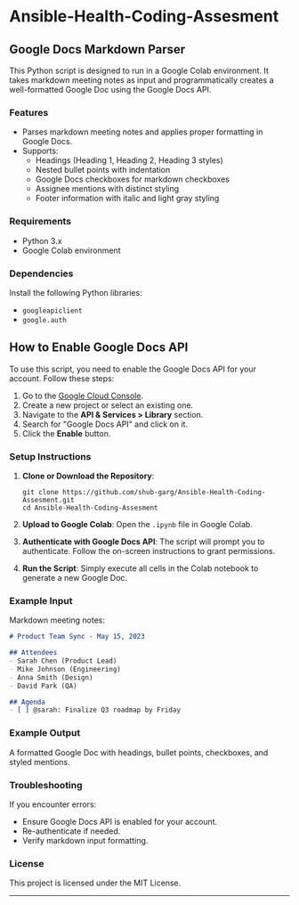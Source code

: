 # Ansible-Health-Coding-Assesment

## Google Docs Markdown Parser

This Python script is designed to run in a Google Colab environment. It takes markdown meeting notes as input and programmatically creates a well-formatted Google Doc using the Google Docs API.

### Features
- Parses markdown meeting notes and applies proper formatting in Google Docs.
- Supports:
  - Headings (Heading 1, Heading 2, Heading 3 styles)
  - Nested bullet points with indentation
  - Google Docs checkboxes for markdown checkboxes
  - Assignee mentions with distinct styling
  - Footer information with italic and light gray styling

### Requirements
- Python 3.x
- Google Colab environment

### Dependencies
Install the following Python libraries:
- `googleapiclient`
- `google.auth`

## How to Enable Google Docs API
To use this script, you need to enable the Google Docs API for your account. Follow these steps:

1. Go to the [Google Cloud Console](https://console.cloud.google.com/).
2. Create a new project or select an existing one.
3. Navigate to the **API & Services > Library** section.
4. Search for "Google Docs API" and click on it.
5. Click the **Enable** button.

### Setup Instructions
1. **Clone or Download the Repository**:
   ```
   git clone https://github.com/shub-garg/Ansible-Health-Coding-Assesment.git
   cd Ansible-Health-Coding-Assesment
   ```
   
2. **Upload to Google Colab**:
Open the `.ipynb` file in Google Colab.

4. **Authenticate with Google Docs API**:
The script will prompt you to authenticate. Follow the on-screen instructions to grant permissions.

5. **Run the Script**:
Simply execute all cells in the Colab notebook to generate a new Google Doc.


### Example Input
Markdown meeting notes:
```markdown
# Product Team Sync - May 15, 2023

## Attendees
- Sarah Chen (Product Lead)
- Mike Johnson (Engineering)
- Anna Smith (Design)
- David Park (QA)

## Agenda
- [ ] @sarah: Finalize Q3 roadmap by Friday
```

### Example Output
A formatted Google Doc with headings, bullet points, checkboxes, and styled mentions.

### Troubleshooting
If you encounter errors:

 - Ensure Google Docs API is enabled for your account.
 - Re-authenticate if needed.
 - Verify markdown input formatting.

### License
This project is licensed under the MIT License.


---
